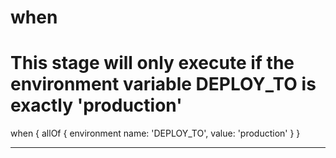 
# when

#  This stage will only execute if the environment variable DEPLOY_TO is exactly 'production' 
when {
    allOf {
        environment name: 'DEPLOY_TO', value: 'production'
    }
}

-----------------------------------------------------------------------------------------------